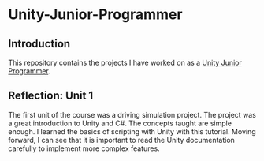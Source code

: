 # Unity-Junior-Programmer

## Introduction

This repository contains the projects I have worked on as a [Unity Junior Programmer](https://learn.unity.com/project/unit-1-driving-simulation?uv=2022.3&pathwayId=5f7e17e1edbc2a5ec21a20af&missionId=5f71fe63edbc2a00200e9de0).

## Reflection: Unit 1

The first unit of the course was a driving simulation project. The project was a great introduction to Unity and C#.
The concepts taught are simple enough. I learned the basics of scripting with Unity with this tutorial. Moving forward, I can see that it is important to read the Unity documentation carefully to implement more complex features.
